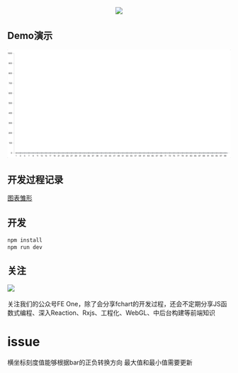 <p align="center">
    <img  src="https://img.alicdn.com/tfs/TB1tTS0ShnaK1RjSZFtXXbC2VXa-200-147.svg"><br/>
</p>


## Demo演示


![](./dev_doc/demo.gif)

## 开发过程记录

[图表雏形](./dev_doc/Chapter_One.md)


## 开发
```
npm install
npm run dev
```


## 关注

![](https://img.alicdn.com/tfs/TB1Vp7bQhTpK1RjSZFKXXa2wXXa-258-258.png)

关注我们的公众号FE One，除了会分享fchart的开发过程，还会不定期分享JS函数式编程、深入Reaction、Rxjs、工程化、WebGL、中后台构建等前端知识




# issue

横坐标刻度值能够根据bar的正负转换方向
最大值和最小值需要更新
